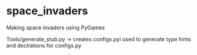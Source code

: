 # space_invaders
Making space invaders using PyGames

Tools/generate_stub.py -> creates configs.pyi used to generate type hints and declrations for configs.py
